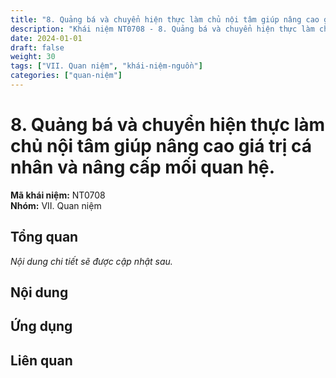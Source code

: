 ```yaml
---
title: "8. Quảng bá và chuyển hiện thực làm chủ nội tâm giúp nâng cao giá trị cá nhân và nâng cấp mối quan hệ."
description: "Khái niệm NT0708 - 8. Quảng bá và chuyển hiện thực làm chủ nội tâm giúp nâng cao giá trị cá nhân và nâng cấp mối quan hệ."
date: 2024-01-01
draft: false
weight: 30
tags: ["VII. Quan niệm", "khái-niệm-nguồn"]
categories: ["quan-niệm"]
---
```


# 8. Quảng bá và chuyển hiện thực làm chủ nội tâm giúp nâng cao giá trị cá nhân và nâng cấp mối quan hệ.

**Mã khái niệm:** NT0708  
**Nhóm:** VII. Quan niệm

## Tổng quan

*Nội dung chi tiết sẽ được cập nhật sau.*

## Nội dung

<!-- Nội dung chi tiết sẽ được điền vào đây -->

## Ứng dụng

<!-- Cách ứng dụng khái niệm này trong thực tế -->

## Liên quan

<!-- Các khái niệm liên quan khác -->
